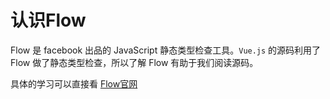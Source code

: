 # 认识Flow

Flow 是 facebook 出品的 JavaScript 静态类型检查工具。`Vue.js` 的源码利用了 Flow 做了静态类型检查，所以了解 Flow 有助于我们阅读源码。

具体的学习可以直接看 [Flow官网](https://flow.org/en/)